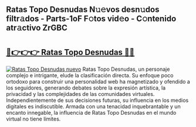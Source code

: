 ## Ratas Topo Desnudas N𝚞𝚎vos desn𝚞dos filtr𝚊dos - Parts-1oF F𝚘tos vid𝚎o - C𝚘ntenido atr𝚊ctivo ZrGBC

# <h2><a href="http://mb0ue4.tromn.icu/?c=Ratas+Topo+Desnudas">🔗👉👉👉 Ratas Topo Desnudas 🔗🔗</a></h2>

[![Ratas Topo Desnudas nuevo](https://i.imgur.com/pEAQMta.gif)](http://mb0ue4.tromn.icu/?c=Ratas+Topo+Desnudas)
Ratas Topo Desnudas, un personaje complejo e intrigante, elude la clasificación directa. Su enfoque poco ortodoxo para construir una personalidad web ha magnetizado y ofendido a los seguidores, generando debates sobre la expresión artística, la privacidad y las complejidades de las comunidades virtuales. Independientemente de sus decisiones futuras, su influencia en los medios digitales es indiscutible. Armada con una tenacidad inquebrantable y un encanto innegable, la influencia de Ratas Topo Desnudas en el mundo virtual no tiene límites.
